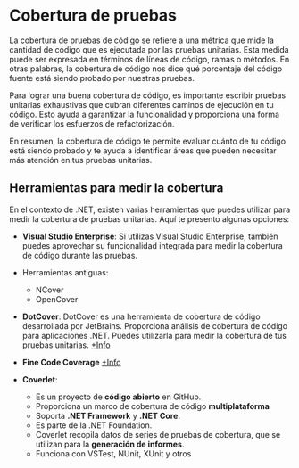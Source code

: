 # Cobertura de pruebas
La cobertura de pruebas de código se refiere a una métrica que mide la cantidad de código que es ejecutada por las pruebas unitarias. Esta medida puede ser expresada en términos de líneas de código, ramas o métodos. En otras palabras, la cobertura de código nos dice qué porcentaje del código fuente está siendo probado por nuestras pruebas.

Para lograr una buena cobertura de código, es importante escribir pruebas unitarias exhaustivas que cubran diferentes caminos de ejecución en tu código. Esto ayuda a garantizar la funcionalidad y proporciona una forma de verificar los esfuerzos de refactorización.

En resumen, la cobertura de código te permite evaluar cuánto de tu código está siendo probado y te ayuda a identificar áreas que pueden necesitar más atención en tus pruebas unitarias.

## Herramientas para medir la cobertura
En el contexto de .NET, existen varias herramientas que puedes utilizar para medir la cobertura de pruebas unitarias. Aquí te presento algunas opciones:

- **Visual Studio Enterprise**: Si utilizas Visual Studio Enterprise, también puedes aprovechar su funcionalidad integrada para medir la cobertura de código durante las pruebas.
  
- Herramientas antiguas:
  - NCover
  - OpenCover
  
- **DotCover**: DotCover es una herramienta de cobertura de código desarrollada por JetBrains. Proporciona análisis de cobertura de código para aplicaciones .NET. Puedes utilizarla para medir la cobertura de tus pruebas unitarias.  [+Info](https://www.jetbrains.com/dotcover/)

- **Fine Code Coverage** [+Info](https://marketplace.visualstudio.com/items?itemName=FortuneNgwenya.FineCodeCoverage2022)
  

- **Coverlet**: 
  - Es un proyecto de **código abierto** en GitHub.
  - Proporciona un marco de cobertura de código **multiplataforma**
  - Soporta **.NET Framework** y **.NET Core**. 
  - Es parte de la .NET Foundation.
  - Coverlet recopila datos de series de pruebas de cobertura, que se utilizan para la **generación de informes**.
  - Funciona con VSTest, NUnit, XUnit y otros
  

